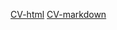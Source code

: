 
[CV-html](https://avmochkina.github.io/rsschool-cv1/cv-html)
[CV-markdown](https://avmochkina.github.io/rsschool-cv1/cv)

